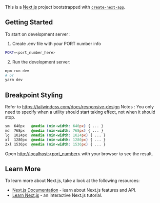 This is a [Next.js](https://nextjs.org/) project bootstrapped with [`create-next-app`](https://github.com/vercel/next.js/tree/canary/packages/create-next-app).

## Getting Started

To start on development server :

1. Create .env file with your PORT number info

```bash
PORT=<port_number_here>
```

2. Run the development server:

```bash
npm run dev
# or
yarn dev
```


## Breakpoint Styling

Refer to https://tailwindcss.com/docs/responsive-design
Notes : You only need to specify when a utility should start taking effect, not when it should stop.

```css
sm	640px	@media (min-width: 640px) { ... }
md	768px	@media (min-width: 768px) { ... }
lg	1024px	@media (min-width: 1024px) { ... }
xl	1280px	@media (min-width: 1280px) { ... }
2xl	1536px	@media (min-width: 1536px) { ... }
```



Open [http://localhost:<port_number>](http://localhost:<port_number>) with your browser to see the result.

## Learn More

To learn more about Next.js, take a look at the following resources:

- [Next.js Documentation](https://nextjs.org/docs) - learn about Next.js features and API.
- [Learn Next.js](https://nextjs.org/learn) - an interactive Next.js tutorial.